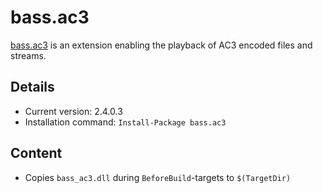 bass.ac3
===

[bass.ac3] is an extension enabling the playback of AC3 encoded files and streams.

Details
---
  - Current version: 2.4.0.3
  - Installation command: ``Install-Package bass.ac3``

Content
---
  - Copies ``bass_ac3.dll`` during ``BeforeBuild``-targets to ``$(TargetDir)``

[bass.ac3]:       http://www.un4seen.com/bass.html
